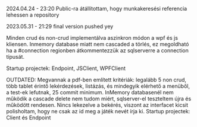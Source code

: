 2024.04.24 - 23:20
Public-ra átállítottam, hogy munkakeresési referencia lehessen a repository

2023.05.31 - 21:29
final version pushed yey

Minden crud és non-crud implementálva aszinkron módon a wpf és js kliensen.
Inmemory database miatt nem cascaded a törlés, ez megoldható ha a #connection regionben átkommentezzük az sqlserverre a connection típusát.

Startup projectek: Endpoint, JSClient, WPFClient



OUTDATED:
Megvannak a pdf-ben említett kritériák: legalább 5 non crud, több tablet érintő lekérdezések, listázás, és mindegyik elérhető a menüből, a test-ek lefutnak, 25 commit minimum.
InMemory databasenél nem működik a cascade delete nem tudom miért, sqlserver-el teszteltem újra és működött rendesen.
Nincs lekezelve a bekérés, viszont az interfacet kicsit polisholtam, hogy ne csak az id meg a játék nevét írja ki.
Startup projectek: Client és Endpoint
